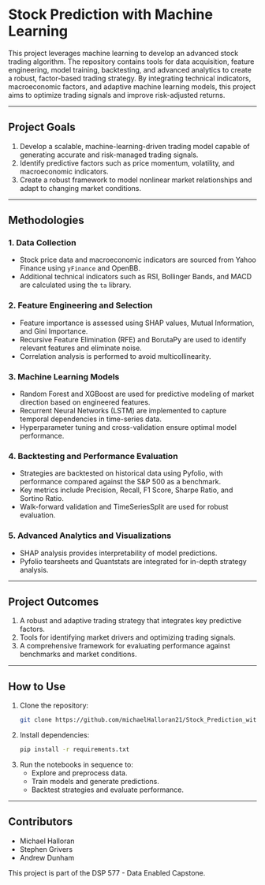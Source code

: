# Stock Prediction with Machine Learning

This project leverages machine learning to develop an advanced stock trading algorithm. The repository contains tools for data acquisition, feature engineering, model training, backtesting, and advanced analytics to create a robust, factor-based trading strategy. By integrating technical indicators, macroeconomic factors, and adaptive machine learning models, this project aims to optimize trading signals and improve risk-adjusted returns.

---

## Project Goals

1. Develop a scalable, machine-learning-driven trading model capable of generating accurate and risk-managed trading signals.
2. Identify predictive factors such as price momentum, volatility, and macroeconomic indicators.
3. Create a robust framework to model nonlinear market relationships and adapt to changing market conditions.

---

## Methodologies

### 1. **Data Collection**
- Stock price data and macroeconomic indicators are sourced from Yahoo Finance using `yFinance` and OpenBB.
- Additional technical indicators such as RSI, Bollinger Bands, and MACD are calculated using the `ta` library.

### 2. **Feature Engineering and Selection**
- Feature importance is assessed using SHAP values, Mutual Information, and Gini Importance.
- Recursive Feature Elimination (RFE) and BorutaPy are used to identify relevant features and eliminate noise.
- Correlation analysis is performed to avoid multicollinearity.

### 3. **Machine Learning Models**
- Random Forest and XGBoost are used for predictive modeling of market direction based on engineered features.
- Recurrent Neural Networks (LSTM) are implemented to capture temporal dependencies in time-series data.
- Hyperparameter tuning and cross-validation ensure optimal model performance.

### 4. **Backtesting and Performance Evaluation**
- Strategies are backtested on historical data using Pyfolio, with performance compared against the S&P 500 as a benchmark.
- Key metrics include Precision, Recall, F1 Score, Sharpe Ratio, and Sortino Ratio.
- Walk-forward validation and TimeSeriesSplit are used for robust evaluation.

### 5. **Advanced Analytics and Visualizations**
- SHAP analysis provides interpretability of model predictions.
- Pyfolio tearsheets and Quantstats are integrated for in-depth strategy analysis.

---

## Project Outcomes

1. A robust and adaptive trading strategy that integrates key predictive factors.
2. Tools for identifying market drivers and optimizing trading signals.
3. A comprehensive framework for evaluating performance against benchmarks and market conditions.

---

## How to Use

1. Clone the repository:
   ```bash
   git clone https://github.com/michaelHalloran21/Stock_Prediction_with_Machine_Learning.git
   ```
2. Install dependencies:
   ```bash
   pip install -r requirements.txt
   ```
3. Run the notebooks in sequence to:
   - Explore and preprocess data.
   - Train models and generate predictions.
   - Backtest strategies and evaluate performance.
  
---

## Contributors
- Michael Halloran
- Stephen Grivers
- Andrew Dunham
  
This project is part of the DSP 577 - Data Enabled Capstone.
